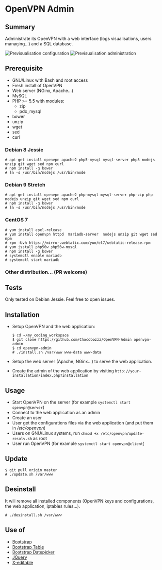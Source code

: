 # OpenVPN Admin

## Summary
Administrate its OpenVPN with a web interface (logs visualisations, users managing...) and a SQL database.

![Previsualisation configuration](https://lutim.cpy.re/fUq2rxqz)
![Previsualisation administration](https://lutim.cpy.re/wwYMkHcM)


## Prerequisite

  * GNU/Linux with Bash and root access
  * Fresh install of OpenVPN
  * Web server (NGinx, Apache...)
  * MySQL
  * PHP >= 5.5 with modules:
    * zip
    * pdo_mysql
  * bower
  * unzip
  * wget
  * sed
  * curl

### Debian 8 Jessie

````
# apt-get install openvpn apache2 php5-mysql mysql-server php5 nodejs unzip git wget sed npm curl
# npm install -g bower
# ln -s /usr/bin/nodejs /usr/bin/node
````

### Debian 9 Stretch

````
# apt-get install openvpn apache2 php-mysql mysql-server php-zip php nodejs unzip git wget sed npm curl
# npm install -g bower
# ln -s /usr/bin/nodejs /usr/bin/node
````

### CentOS 7

````
# yum install epel-release
# yum install openvpn httpd  mariadb-server  nodejs unzip git wget sed npm
# rpm -Uvh https://mirror.webtatic.com/yum/el7/webtatic-release.rpm
# yum isstall php56w php56w-mysql 
# npm install -g bower
# systemctl enable mariadb
# systemctl start mariadb
````

### Other distribution... (PR welcome)

## Tests

Only tested on Debian Jessie. Feel free to open issues.

## Installation

  * Setup OpenVPN and the web application:

        $ cd ~/my_coding_workspace
        $ git clone https://github.com/Chocobozzz/OpenVPN-Admin openvpn-admin
        $ cd openvpn-admin
        # ./install.sh /var/www www-data www-data

  * Setup the web server (Apache, NGinx...) to serve the web application.
  * Create the admin of the web application by visiting `http://your-installation/index.php?installation`

## Usage

  * Start OpenVPN on the server (for example `systemctl start openvpn@server`)
  * Connect to the web application as an admin
  * Create an user
  * User get the configurations files via the web application (and put them in */etc/openvpn*)
  * Users on GNU/Linux systems, run `chmod +x /etc/openvpn/update-resolv.sh` as root
  * User run OpenVPN (for example `systemctl start openvpn@client`)

## Update

    $ git pull origin master
    # ./update.sh /var/www

## Desinstall
It will remove all installed components (OpenVPN keys and configurations, the web application, iptables rules...).

    # ./desinstall.sh /var/www

## Use of

  * [Bootstrap](https://github.com/twbs/bootstrap)
  * [Bootstrap Table](http://bootstrap-table.wenzhixin.net.cn/)
  * [Bootstrap Datepicker](https://github.com/eternicode/bootstrap-datepicker)
  * [JQuery](https://jquery.com/)
  * [X-editable](https://github.com/vitalets/x-editable)
